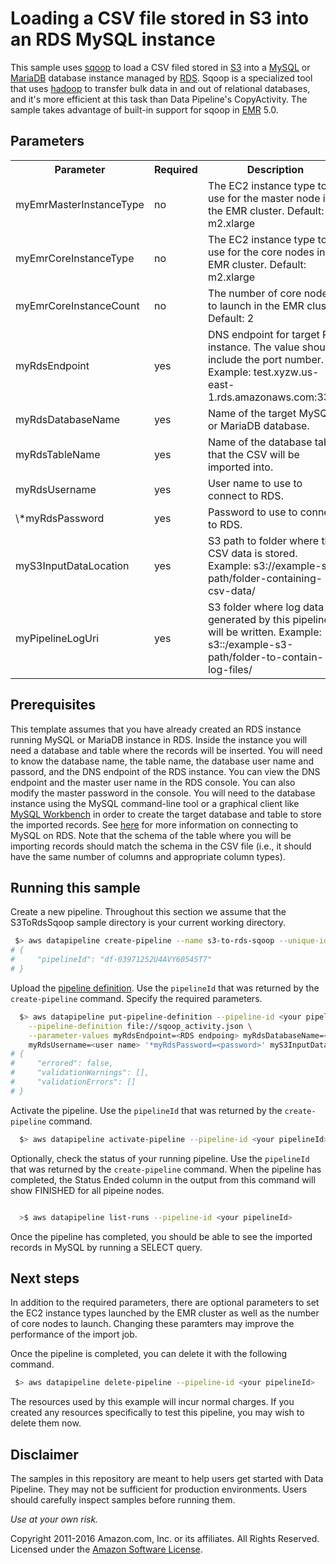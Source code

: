 # Loading a CSV file stored in S3 into an RDS MySQL instance

This sample uses [sqoop](http://sqoop.apache.org/) to load a CSV filed stored in [S3](https://aws.amazon.com/s3/) into a [MySQL](https://www.mysql.com/) or [MariaDB](https://mariadb.org/) database instance managed by [RDS](https://aws.amazon.com/rds/). Sqoop is a specialized tool that uses [hadoop](http://hadoop.apache.org/) to transfer bulk data in and out of relational databases, and it's more efficient at this task than Data Pipeline's CopyActivity. The sample takes advantage of built-in support for sqoop in [EMR](https://aws.amazon.com/emr/) 5.0.

## Parameters

<table>

<tr><th>Parameter</th><th>Required</th><th>Description</th></tr>

<tr>
<td>myEmrMasterInstanceType</td>
<td>no</td>
<td>
The EC2 instance type to use for the master node in the EMR cluster. Default: m2.xlarge
</td>
</tr>

<tr>
<td>myEmrCoreInstanceType</td>
<td>no</td>
<td>
The EC2 instance type to use for the core nodes in the EMR cluster. Default: m2.xlarge
</td>
</tr>

<tr>
<td>myEmrCoreInstanceCount</td>
<td>no</td>
<td>
The number of core nodes to launch in the EMR cluster. Default: 2
</td>
</tr>

<tr>
<td>myRdsEndpoint</td>
<td>yes</td>
<td>
DNS endpoint for target RDS instance. The value should include the port number. Example: test.xyzw.us-east-1.rds.amazonaws.com:3306
</td>
</tr>

<tr>
<td>myRdsDatabaseName</td>
<td>yes</td>
<td>
Name of the target MySQL or MariaDB database.
</td>
</tr>

<tr>
<td>myRdsTableName</td>
<td>yes</td>
<td>
Name of the database table that the CSV will be imported into.
</td>
</tr>

<tr>
<td>myRdsUsername</td>
<td>yes</td>
<td>
User name to use to connect to RDS.
</td>
</tr>

<tr>
<td>\*myRdsPassword</td>
<td>yes</td>
<td>
Password to use to connect to RDS.
</td>
</tr>

<tr>
<td>myS3InputDataLocation</td>
<td>yes</td>
<td>
S3 path to folder where the CSV data is stored. Example: s3://example-s3-path/folder-containing-csv-data/
</td>
</tr>

<tr>
<td>myPipelineLogUri</td>
<td>yes</td>
<td>
S3 folder where log data generated by this pipeline will be written. Example: s3::/example-s3-path/folder-to-contain-log-files/
</td>
</tr>

</table>

## Prerequisites

This template assumes that you have already created an RDS instance running MySQL or MariaDB instance in RDS. Inside the instance you will need a database and table where the records will be inserted. You will need to know the database name, the table name, the database user name and passord, and the DNS endpoint of the RDS instance. You can view the DNS endpoint and the master user name in the RDS console. You can also modify the master password in the console. You will need to the database instance using the MySQL command-line tool or a graphical client like [MySQL Workbench](https://www.mysql.com/products/workbench/) in order to create the target database and table to store the imported records. See [here](https://docs.aws.amazon.com/AmazonRDS/latest/UserGuide/USER_ConnectToInstance.html) for more information on connecting to MySQL on RDS. Note that the schema of the table where you will be importing records should match the schema in the CSV file (i.e., it should have the same number of columns and appropriate column types).

## Running this sample

Create a new pipeline. Throughout this section we assume that the S3ToRdsSqoop sample directory is
your current working directory.

```sh
 $> aws datapipeline create-pipeline --name s3-to-rds-sqoop --unique-id s3-to-rds-sqoop
# {
#     "pipelineId": "df-03971252U4AVY60545T7"
# }
```

Upload the [pipeline definition](http://docs.aws.amazon.com/datapipeline/latest/DeveloperGuide/dp-writing-pipeline-definition.html). Use the `pipelineId` that was returned by the `create-pipeline`
command. Specify the required parameters.

```sh
  $> aws datapipeline put-pipeline-definition --pipeline-id <your pipelineId> \
    --pipeline-definition file://sqoop_activity.json \
    --parameter-values myRdsEndpoint=<RDS endpoing> myRdsDatabaseName=<database name> myRdsTableName=<table name> \
    myRdsUsername=<user name> '*myRdsPassword=<password>' myS3InputDataLocation=<data location> myPipelineLogUri=<log location>
# {
#     "errored": false,
#     "validationWarnings": [],
#     "validationErrors": []
# }
```

Activate the pipeline. Use the `pipelineId` that was returned by the `create-pipeline` command.

```sh
  $> aws datapipeline activate-pipeline --pipeline-id <your pipelineId>
```

Optionally, check the status of your running pipeline. Use the `pipelineId` that was returned by the
`create-pipeline` command. When the pipeline has completed, the Status Ended column in the output
from this command will show FINISHED for all pipeine nodes.

```sh

  >$ aws datapipeline list-runs --pipeline-id <your pipelineId>

```

Once the pipeline has completed, you should be able to see the imported records in MySQL by running a SELECT query.

## Next steps

In addition to the required parameters, there are optional parameters to set the EC2 instance types launched by the EMR cluster as well as the number of core nodes to launch. Changing these paramters may improve the performance of the import job.

Once the pipeline is completed, you can delete it with the following command.

```sh
 $> aws datapipeline delete-pipeline --pipeline-id <your pipelineId>
```

The resources used by this example will incur normal charges. If you created any resources specifically to test this pipeline, you may wish to delete them now.

## Disclaimer

The samples in this repository are meant to help users get started with Data Pipeline. They may not
be sufficient for production environments. Users should carefully inspect samples before running
them.

*Use at your own risk.*

Copyright 2011-2016 Amazon.com, Inc. or its affiliates. All Rights Reserved. Licensed under the
[Amazon Software License](http://aws.amazon.com/asl/).


